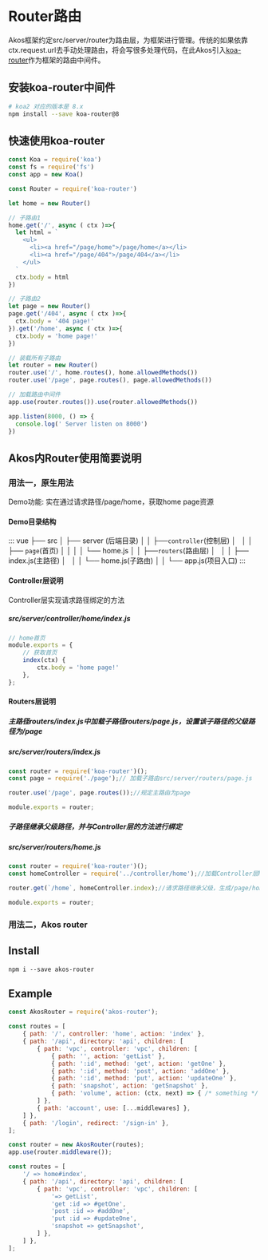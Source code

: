 # Router路由

Akos框架约定src/server/router为路由层，为框架进行管理。传统的如果依靠ctx.request.url去手动处理路由，将会写很多处理代码，在此Akos引入[koa-router](https://github.com/alexmingoia/koa-router)作为框架的路由中间件。


 ## 安装koa-router中间件
```sh
# koa2 对应的版本是 8.x
npm install --save koa-router@8
```

## 快速使用koa-router
```js
const Koa = require('koa')
const fs = require('fs')
const app = new Koa()

const Router = require('koa-router')

let home = new Router()

// 子路由1
home.get('/', async ( ctx )=>{
  let html = `
    <ul>
      <li><a href="/page/home">/page/home</a></li>
      <li><a href="/page/404">/page/404</a></li>
    </ul>
  `
  ctx.body = html
})

// 子路由2
let page = new Router()
page.get('/404', async ( ctx )=>{
  ctx.body = '404 page!'
}).get('/home', async ( ctx )=>{
  ctx.body = 'home page!'
})

// 装载所有子路由
let router = new Router()
router.use('/', home.routes(), home.allowedMethods())
router.use('/page', page.routes(), page.allowedMethods())

// 加载路由中间件
app.use(router.routes()).use(router.allowedMethods())

app.listen(8000, () => {
  console.log(' Server listen on 8000')
})

```
## Akos内Router使用简要说明
### 用法一，原生用法
Demo功能: 实在通过请求路径/page/home，获取home page资源
#### Demo目录结构
::: vue
├── src
│   ├── server (后端目录)
│   │   ├──`controller`(控制层) 
│   │   │    ├── `page`(首页) 
│   │   │    │   └── home.js 
│   │   ├──`routers`(路由层)
│   │   │    ├── index.js(主路径)
│   │   │    └── home.js(子路由)
│   │   └── app.js(项目入口)
:::
#### Controller层说明
Controller层实现请求路径绑定的方法
##### src/server/controller/home/index.js
``` js
// home首页
module.exports = {
    // 获取首页
    index(ctx) {
        ctx.body = 'home page!'
    },
};

```
#### Routers层说明
##### 主路径routers/index.js中加载子路径routers/page.js，设置该子路径的父级路径为/page
##### src/server/routers/index.js
```js
const router = require('koa-router')();
const page = require('./page');// 加载子路由src/server/routers/page.js

router.use('/page', page.routes());//规定主路由为page

module.exports = router;

```
##### 子路径继承父级路径，并与Controller层的方法进行绑定
#####   src/server/routers/home.js
```js
const router = require('koa-router')();
const homeController = require('../controller/home');//加载Controller层home文件

router.get(`/home`, homeController.index);//请求路径继承父级，生成/page/home => Controller层index方法的绑定

module.exports = router;
```

### 用法二，Akos router

## Install

``` shell
npm i --save akos-router
```

## Example

``` js
const AkosRouter = require('akos-router');

const routes = [
    { path: '/', controller: 'home', action: 'index' },
    { path: '/api', directory: 'api', children: [
        { path: 'vpc', controller: 'vpc', children: [
            { path: '', action: 'getList' },
            { path: ':id', method: 'get', action: 'getOne' },
            { path: ':id', method: 'post', action: 'addOne' },
            { path: ':id', method: 'put', action: 'updateOne' },
            { path: 'snapshot', action: 'getSnapshot' },
            { path: 'volume', action: (ctx, next) => { /* something */ } },
        ] },
        { path: 'account', use: [...middlewares] },
    ] },
    { path: '/login', redirect: '/sign-in' },
];

const router = new AkosRouter(routes);
app.use(router.middleware());
```

``` js
const routes = [
    '/ => home#index',
    { path: '/api', directory: 'api', children: [
        { path: 'vpc', controller: 'vpc', children: [
            '=> getList',
            'get :id => #getOne',
            'post :id => #addOne',
            'put :id => #updateOne',
            'snapshot => getSnapshot',
        ] },
    ] },
];
```

